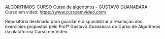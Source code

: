 ALGORITIMOS-CURSO
Curso de algoritmos - GUSTAVO GUANABARA - 
Curso em video: https://www.cursoemvideo.com/

Repositório destinado para guardar e disponibilizar a resolução dos exercicios propostos  pelo Profº Gustavo Guanabara do Curso de Algoritmos da plataforma Curso em Video.
